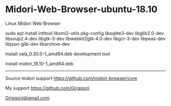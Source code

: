 # Midori-Web-Browser-ubuntu-18.10
Linux Midori Web Browser

sudo apt install intltool libxml2-utils pkg-config libsqlite3-dev libglib2.0-dev libsoup2.4-dev libgtk-3-dev libwebkit2gtk-4.0-dev libgcr-3-dev libpeas-dev libjson-glib-dev libarchive-dev

install vala_0.30.0-1_amd64.deb development tool

install midori_18.10-1_amd64.deb

_______________________________________________

Source midori support https://github.com/midori-browser/core

My support https://github.com/Griggorii

Griggorii@gmail.com
